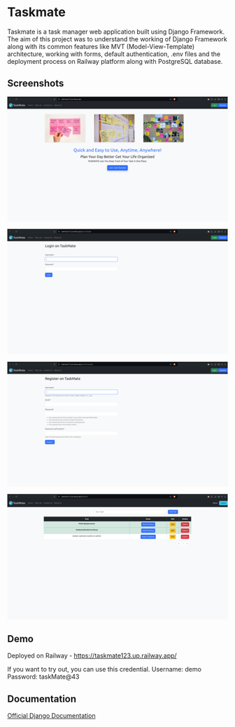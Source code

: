 # Taskmate

Taskmate is a task manager web application built using Django Framework. The aim of this project was to understand the working of Django Framework along with its common features like MVT (Model-View-Template) architecture, working with forms, default authentication, .env files and the deployment process on Railway platform along with PostgreSQL database.


## Screenshots

![App Screenshot - Homepage](/assets/01-homepage.png)

![App Screenshot - Login Page](/assets/02-login-page.png)

![App Screenshot - Register/Signup Page](/assets/03-register-page.png)

![App Screenshot - Todolist Page](/assets/04-todolist-page.png)

## Demo

Deployed on Railway - https://taskmate123.up.railway.app/

If you want to try out, you can use this credential.
Username: demo  
Password: taskMate@43
  
## Documentation

[Official Django Documentation](https://www.djangoproject.com/)